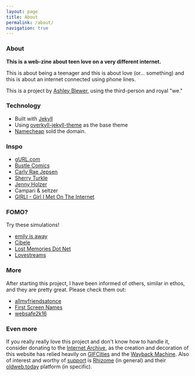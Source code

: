 ```yaml
---
layout: page
title: About
permalink: /about/
navigation: true
---
```


### About

**This is a web-zine about teen love on a very different internet.**

This is about being a teenager and this is about love (or... something) and this is about an internet connected using phone lines.

This is a project by [Ashley Blewer](http://ashleyblewer.com), using the third-person and royal "we."

### Technology

- Built with [Jekyll](https://jekyllrb.com/)
- Using [overkyll-jekyll-theme](https://github.com/bertrandkeller/overkyll-jekyll-theme) as the base theme
- [Namecheap](https://www.namecheap.com/) sold the domain.

### Inspo

- [gURL.com](https://www.thecut.com/2014/08/forgotten-pioneer-of-teenage-pop-feminism.html)
- [Bustle Comics](https://www.bustle.com/comics)
- [Carly Rae Jepsen](https://www.youtube.com/watch?v=Qlsu7RhOnsQ)
- [Sherry Turkle](http://www.mit.edu/~sturkle/)
- [Jenny Holzer](http://projects.jennyholzer.com/)
- Campari & seltzer
- [GIRLI - Girl I Met On The Internet](https://www.youtube.com/watch?v=UsABHGeZQ7U)  

### FOMO?

Try these simulations!

- [emily is away](https://kyleseeley23.itch.io/emilyisaway)  
- [Cibele](http://ninasays.so/cibele/)
- [Lost Memories Dot Net](http://ninasays.so/lostmemoriesdotnet/) 
- [Lovestreams](https://www.newgrounds.com/portal/view/711631) 

### More

After starting this project, I have been informed of others, similar in ethos, and they are pretty great. Please check them out:

- [allmyfriendsatonce](http://www.allmyfriendsatonce.com/#0)  
- [First Screen Names](http://www.artdelicorp.com/2015/11/12/first-screen-names/)
- [websafe2k16](http://websafe2k16.com/)  

### Even more

If you really really love this project and don't know how to handle it, consider donating to the [Internet Archive](https://archive.org/donate/), as the creation and decoration of this website has relied heavily on [GIFCities](https://gifcities.org/?q=) and the [Wayback Machine](https://archive.org/web/). Also of interest and worthy of [support](http://rhizome.org/support/donate/) is [Rhizome](http://rhizome.org/) (in general) and their [oldweb.today](http://oldweb.today/) platform (in specific).

